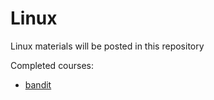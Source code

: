 # Linux
Linux materials will be posted in this repository

Completed courses: 
* [bandit](https://overthewire.org/wargames/bandit/)

